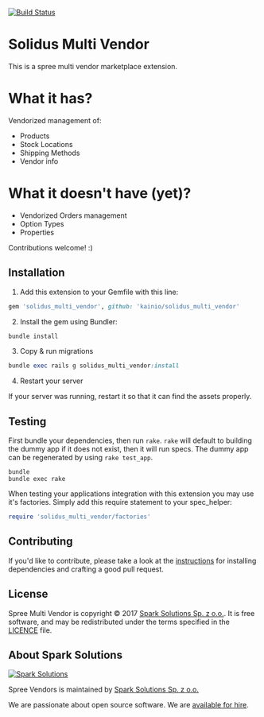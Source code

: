 [![Build Status](https://travis-ci.org/kainio/solidus_multi_vendor.svg?branch=master)](https://travis-ci.org/kainio/solidus_multi_vendor)
# Solidus Multi Vendor

This is a spree multi vendor marketplace extension.

# What it has?
Vendorized management of:

* Products
* Stock Locations
* Shipping Methods
* Vendor info

# What it doesn't have (yet)?
* Vendorized Orders management
* Option Types
* Properties

Contributions welcome! :)

## Installation

1. Add this extension to your Gemfile with this line:
  ```ruby
  gem 'solidus_multi_vendor', github: 'kainio/solidus_multi_vendor'
  ```

2. Install the gem using Bundler:
  ```ruby
  bundle install
  ```

3. Copy & run migrations
  ```ruby
  bundle exec rails g solidus_multi_vendor:install
  ```

4. Restart your server

  If your server was running, restart it so that it can find the assets properly.

## Testing

First bundle your dependencies, then run `rake`. `rake` will default to building the dummy app if it does not exist, then it will run specs. The dummy app can be regenerated by using `rake test_app`.

```shell
bundle
bundle exec rake
```

When testing your applications integration with this extension you may use it's factories.
Simply add this require statement to your spec_helper:

```ruby
require 'solidus_multi_vendor/factories'
```


## Contributing

If you'd like to contribute, please take a look at the
[instructions](CONTRIBUTING.md) for installing dependencies and crafting a good
pull request.

## License

Spree Multi Vendor is copyright © 2017
[Spark Solutions Sp. z o.o.][spark]. It is free software,
and may be redistributed under the terms specified in the
[LICENCE](LICENSE) file.

[LICENSE]: https://github.com/spark-solutions/spree_braintree_vzero/blob/master/LICENSE

## About Spark Solutions
[![Spark Solutions](http://sparksolutions.co/wp-content/uploads/2015/01/logo-ss-tr-221x100.png)][spark]

Spree Vendors is maintained by [Spark Solutions Sp. z o.o.](http://sparksolutions.co?utm_source=github)

We are passionate about open source software.
We are [available for hire][spark].

[spark]:http://sparksolutions.co?utm_source=github
